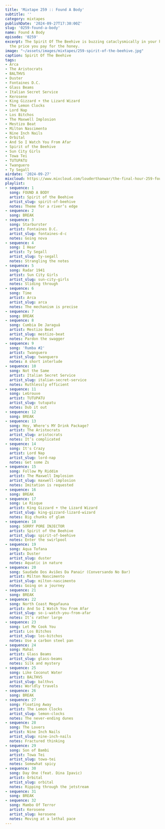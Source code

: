 ```yaml
---
title: 'Mixtape 259 :: Found A Body'
subtitle: ''
category: mixtapes
publishDate: '2024-09-27T17:30:00Z'
slug: '0259-found-a-body'
name: Found A Body
episode: '0259'
excerpt: The Spirit Of The Beehive is buzzing cataclysmically in your head, but that’s
  the price you pay for the honey.
image: "~/assets/images/mixtapes/259-spirit-of-the-beehive.jpg"
caption: Spirit Of The Beehive
tags:
- Arca
- The Aristocrats
- BALTHVS
- Duster
- Fontaines D.C.
- Glass Beams
- Italian Secret Service
- Kerosene
- King Gizzard + the Lizard Wizard
- The Lemon Clocks
- Lord Nap
- Los Bitchos
- The Maxwell Implosion
- Mestizo Beat
- Milton Nascimento
- Nine Inch Nails
- Orbital
- And So I Watch You From Afar
- Spirit of the Beehive
- Sun City Girls
- Towa Tei
- TUTUPATU
- Twanguero
- Ty Segall
airdate: '2024-09-27'
mixcloud: https://www.mixcloud.com/louderthanwar/the-final-hour-259-found-a-body-2024-09-27/
playlist:
- sequence: 1
  song: FOUND A BODY
  artist: Spirit of the Beehive
  artist_slug: spirit-of-beehive
  notes: Theme for a river’s edge
- sequence: 2
  song: BREAK
- sequence: 3
  song: Starburster
  artist: Fontaines D.C.
  artist_slug: fontaines-d-c
  notes: Going nova
- sequence: 4
  song: I Hear
  artist: Ty Segall
  artist_slug: ty-segall
  notes: Strangling the notes
- sequence: 5
  song: Radar 1941
  artist: Sun City Girls
  artist_slug: sun-city-girls
  notes: Sliding through
- sequence: 6
  song: Time
  artist: Arca
  artist_slug: arca
  notes: The mechanism is precise
- sequence: 7
  song: BREAK
- sequence: 8
  song: Cumbia De Jaraguá
  artist: Mestizo Beat
  artist_slug: mestizo-beat
  notes: Pardon the swagger
- sequence: 9
  song: 'Rumba #2'
  artist: Twanguero
  artist_slug: twanguero
  notes: A short interlude
- sequence: 10
  song: Not the Same
  artist: Italian Secret Service
  artist_slug: italian-secret-service
  notes: Ruthlessly efficient
- sequence: 11
  song: LeGrouve
  artist: TUTUPATU
  artist_slug: tutupatu
  notes: Dub it out
- sequence: 12
  song: BREAK
- sequence: 13
  song: Hey, Where's MY Drink Package?
  artist: The Aristocrats
  artist_slug: aristocrats
  notes: It’s complicated
- sequence: 14
  song: It's Crazy
  artist: Lord Nap
  artist_slug: lord-nap
  notes: Get some Zs
- sequence: 15
  song: Follow My Riddim
  artist: The Maxwell Implosion
  artist_slug: maxwell-implosion
  notes: Imitation is requested
- sequence: 16
  song: BREAK
- sequence: 17
  song: Le Risque
  artist: King Gizzard + the Lizard Wizard
  artist_slug: king-gizzard-lizard-wizard
  notes: Big chunks of glam
- sequence: 18
  song: SORRY PORE INJECTOR
  artist: Spirit of the Beehive
  artist_slug: spirit-of-beehive
  notes: Enter the swirlpool
- sequence: 19
  song: Aqua Tofana
  artist: Duster
  artist_slug: duster
  notes: Aquatic in nature
- sequence: 20
  song: Saudade Dos Aviões Da Panair (Conversando No Bar)
  artist: Milton Nascimento
  artist_slug: milton-nascimento
  notes: Going on a journey
- sequence: 21
  song: BREAK
- sequence: 22
  song: North Coast Megafauna
  artist: And So I Watch You From Afar
  artist_slug: so-i-watch-you-from-afar
  notes: It’s rather large
- sequence: 23
  song: Let Me Cook You
  artist: Los Bitchos
  artist_slug: los-bitchos
  notes: Use a carbon steel pan
- sequence: 24
  song: Mahal
  artist: Glass Beams
  artist_slug: glass-beams
  notes: Silk and mystery
- sequence: 25
  song: Like Coconut Water
  artist: BALTHVS
  artist_slug: balthvs
  notes: Worldly travels
- sequence: 26
  song: BREAK
- sequence: 27
  song: Floating Away
  artist: The Lemon Clocks
  artist_slug: lemon-clocks
  notes: The never-ending dunes
- sequence: 28
  song: The Lovers
  artist: Nine Inch Nails
  artist_slug: nine-inch-nails
  notes: Fractured thinking
- sequence: 29
  song: Son of Bambi
  artist: Towa Tei
  artist_slug: towa-tei
  notes: Somewhat spicy
- sequence: 30
  song: Day One (feat. Dina Ipavic)
  artist: Orbital
  artist_slug: orbital
  notes: Ripping through the jetstream
- sequence: 31
  song: BREAK
- sequence: 32
  song: Mambo Of Terror
  artist: Kerosene
  artist_slug: kerosene
  notes: Moving at a lethal pace
---
```


